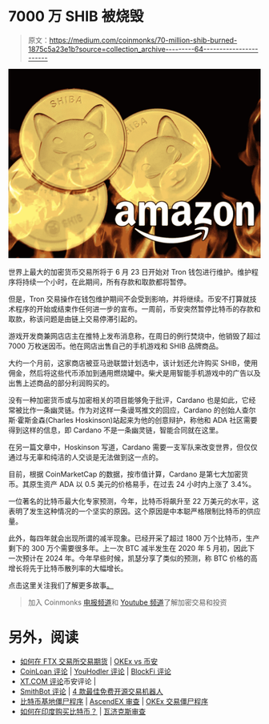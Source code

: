 # 7000 万 SHIB 被烧毁

> 原文：<https://medium.com/coinmonks/70-million-shib-burned-1875c5a23e1b?source=collection_archive---------64----------------------->

![](img/99e626000971d1d8ea679e2fff16ff18.png)

世界上最大的加密货币交易所将于 6 月 23 日开始对 Tron 钱包进行维护。维护程序将持续一个小时，在此期间，所有存款和取款都将暂停。

但是，Tron 交易操作在钱包维护期间不会受到影响，并将继续。币安不打算就技术程序的开始或结束作任何进一步的宣布。一周前，币安突然暂停比特币的存款和取款，称该问题是由链上交易停滞引起的。

游戏开发商兼网店店主在推特上发布消息称，在周日的例行焚烧中，他销毁了超过 7000 万枚迷因币。他在网店出售自己的手机游戏和 SHIB 品牌商品。

大约一个月前，这家商店被亚马逊联盟计划选中，该计划还允许购买 SHIB，使用佣金，然后将这些代币添加到通用燃烧罐中。柴犬是用智能手机游戏中的广告以及出售上述商品的部分利润购买的。

没有一种加密货币或与加密相关的项目能够免于批评，Cardano 也是如此，它经常被比作一条幽灵链。作为对这样一条谩骂推文的回应，Cardano 的创始人查尔斯·霍斯金森(Charles Hoskinson)站起来为他的创意辩护，称他和 ADA 社区需要得到这样的信息，即 Cardano 不是一条幽灵链，智能合同就在这里。

在另一篇文章中，Hoskinson 写道，Cardano 需要一支军队来改变世界，但仅仅通过与无辜和纯洁的人交谈是无法做到这一点的。

目前，根据 CoinMarketCap 的数据，按市值计算，Cardano 是第七大加密货币。其原生资产 ADA 以 0.5 美元的价格易手，在过去 24 小时内上涨了 3.4%。

一位著名的比特币最大化专家预测，今年，比特币将飙升至 22 万美元的水平，这表明了发生这种情况的一个坚实的原因。这个原因是中本聪严格限制比特币的供应量。

此外，每四年就会出现所谓的减半现象。已经开采了超过 1800 万个比特币，生产剩下的 300 万个需要很多年。上一次 BTC 减半发生在 2020 年 5 月初，因此下一次预计在 2024 年。今年早些时候，凯瑟分享了类似的预测，称 BTC 价格的高增长将先于比特币散列率的大幅增长。

点击这里关注我们了解更多故事[。](http://t.me/etell)

> 加入 Coinmonks [电报频道](https://t.me/coincodecap)和 [Youtube 频道](https://www.youtube.com/c/coinmonks/videos)了解加密交易和投资

# 另外，阅读

*   [如何在 FTX 交易所交易期货](https://coincodecap.com/ftx-futures-trading) | [OKEx vs 币安](https://coincodecap.com/okex-vs-binance)
*   [CoinLoan 评论](https://coincodecap.com/coinloan-review) | [YouHodler 评论](/coinmonks/youhodler-4-easy-ways-to-make-money-98969b9689f2) | [BlockFi 评论](https://coincodecap.com/blockfi-review)
*   [XT.COM 评论](https://coincodecap.com/profittradingapp-for-binance)币安评论 |
*   [SmithBot 评论](https://coincodecap.com/smithbot-review) | [4 款最佳免费开源交易机器人](https://coincodecap.com/free-open-source-trading-bots)
*   [比特币基地僵尸程序](/coinmonks/coinbase-bots-ac6359e897f3) | [AscendEX 审查](/coinmonks/ascendex-review-53e829cf75fa) | [OKEx 交易僵尸程序](/coinmonks/okex-trading-bots-234920f61e60)
*   [如何在印度购买比特币？](/coinmonks/buy-bitcoin-in-india-feb50ddfef94) | [瓦济克斯审查](/coinmonks/wazirx-review-5c811b074f5b)